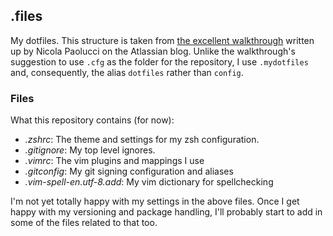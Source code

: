 ## .files
My dotfiles. This structure is taken from [the excellent
walkthrough](https://www.atlassian.com/git/tutorials/dotfiles) written 
up by Nicola Paolucci on the Atlassian blog. Unlike the walkthrough's
suggestion to use `.cfg` as the folder for the repository, I use `.mydotfiles`
and, consequently, the alias `dotfiles` rather than `config`.

### Files

What this repository contains (for now):

- *.zshrc*: The theme and settings for my zsh configuration.
- *.gitignore*: My top level ignores.
- *.vimrc*: The vim plugins and mappings I use
- *.gitconfig*: My git signing configuration and aliases
- *.vim-spell-en.utf-8.add*: My vim dictionary for spellchecking

I'm not yet totally happy with my settings in the above files. Once I get happy
with my versioning and package handling, I'll probably start to add in some of
the files related to that too.
